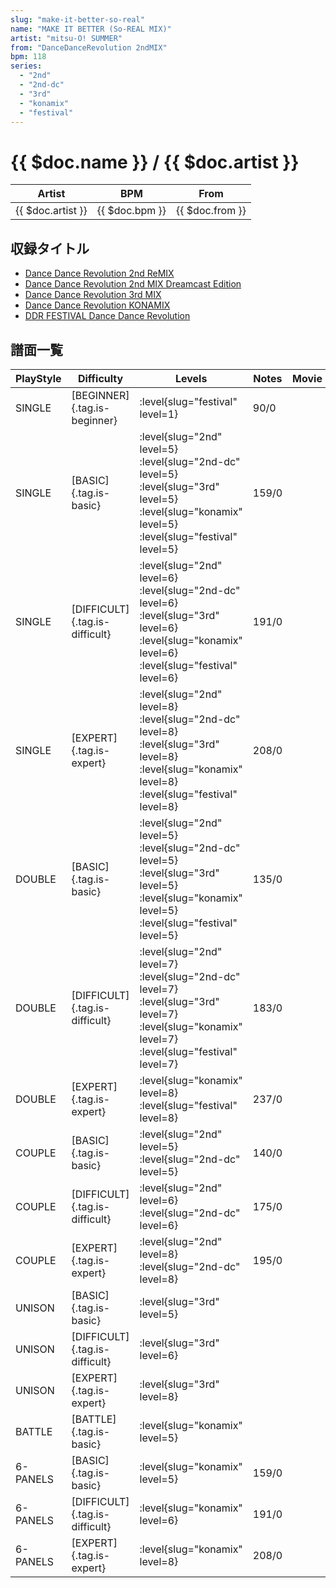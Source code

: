 ```yaml
---
slug: "make-it-better-so-real"
name: "MAKE IT BETTER (So-REAL MIX)"
artist: "mitsu-O! SUMMER"
from: "DanceDanceRevolution 2ndMIX"
bpm: 118
series:
  - "2nd"
  - "2nd-dc"
  - "3rd"
  - "konamix"
  - "festival"
---
```


# {{ $doc.name }} / {{ $doc.artist }}

|Artist|BPM|From|
|------|---|----|
|{{ $doc.artist }}|{{ $doc.bpm }}|{{ $doc.from }}|

## 収録タイトル

- [Dance Dance Revolution 2nd ReMIX](/series/2nd/)
- [Dance Dance Revolution 2nd MIX Dreamcast Edition](/series/2nd-dc/)
- [Dance Dance Revolution 3rd MIX](/series/3rd/)
- [Dance Dance Revolution KONAMIX](/series/konamix/)
- [DDR FESTIVAL Dance Dance Revolution](/series/festival/)

## 譜面一覧

|PlayStyle|Difficulty|Levels|Notes|Movie|
|---------|----------|------|-----|-----|
|SINGLE|[BEGINNER]{.tag.is-beginner}|:level{slug="festival" level=1}|90/0||
|SINGLE|[BASIC]{.tag.is-basic}|:level{slug="2nd" level=5} :level{slug="2nd-dc" level=5} :level{slug="3rd" level=5} :level{slug="konamix" level=5} :level{slug="festival" level=5}|159/0||
|SINGLE|[DIFFICULT]{.tag.is-difficult}|:level{slug="2nd" level=6} :level{slug="2nd-dc" level=6} :level{slug="3rd" level=6} :level{slug="konamix" level=6} :level{slug="festival" level=6}|191/0||
|SINGLE|[EXPERT]{.tag.is-expert}|:level{slug="2nd" level=8} :level{slug="2nd-dc" level=8} :level{slug="3rd" level=8} :level{slug="konamix" level=8} :level{slug="festival" level=8}|208/0||
|DOUBLE|[BASIC]{.tag.is-basic}|:level{slug="2nd" level=5} :level{slug="2nd-dc" level=5} :level{slug="3rd" level=5} :level{slug="konamix" level=5} :level{slug="festival" level=5}|135/0||
|DOUBLE|[DIFFICULT]{.tag.is-difficult}|:level{slug="2nd" level=7} :level{slug="2nd-dc" level=7} :level{slug="3rd" level=7} :level{slug="konamix" level=7} :level{slug="festival" level=7}|183/0||
|DOUBLE|[EXPERT]{.tag.is-expert}|:level{slug="konamix" level=8} :level{slug="festival" level=8}|237/0||
|COUPLE|[BASIC]{.tag.is-basic}|:level{slug="2nd" level=5} :level{slug="2nd-dc" level=5}|140/0||
|COUPLE|[DIFFICULT]{.tag.is-difficult}|:level{slug="2nd" level=6} :level{slug="2nd-dc" level=6}|175/0||
|COUPLE|[EXPERT]{.tag.is-expert}|:level{slug="2nd" level=8} :level{slug="2nd-dc" level=8}|195/0||
|UNISON|[BASIC]{.tag.is-basic}|:level{slug="3rd" level=5}|||
|UNISON|[DIFFICULT]{.tag.is-difficult}|:level{slug="3rd" level=6}|||
|UNISON|[EXPERT]{.tag.is-expert}|:level{slug="3rd" level=8}|||
|BATTLE|[BATTLE]{.tag.is-basic}|:level{slug="konamix" level=5}|||
|6-PANELS|[BASIC]{.tag.is-basic}|:level{slug="konamix" level=5}|159/0||
|6-PANELS|[DIFFICULT]{.tag.is-difficult}|:level{slug="konamix" level=6}|191/0||
|6-PANELS|[EXPERT]{.tag.is-expert}|:level{slug="konamix" level=8}|208/0||
